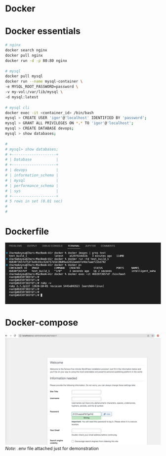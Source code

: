 # Docker

# Docker essentials
```bash
# nginx
docker search nginx
docker pull nginx
docker run -d -p 80:80 nginx

# mysql
docker pull mysql
docker run --name mysql-container \
-e MYSQL_ROOT_PASSWORD=password \
-v my-vol:/var/lib/mysql \
-d mysql:latest

# mysql cli
docker exec -it <container_id> /bin/bash
mysql > CREATE USER 'igor'@'localhost' IDENTIFIED BY 'password';
mysql > GRANT ALL PRIVILEGES ON *.* TO 'igor'@'localhost';
mysql > CREATE DATABASE devops;
mysql > show databases;

#
# mysql> show databases;
# +--------------------+
# | Database           |
# +--------------------+
# | devops             |
# | information_schema |
# | mysql              |
# | performance_schema |
# | sys                |
# +--------------------+
# 5 rows in set (0.01 sec)
#
#
```

# Dockerfile
![wordpress.png](images/ruby.png)  


# Docker-compose
![wordpress.png](images/wordpress.png)  
_Note_: .env file attached just for demonstration 
